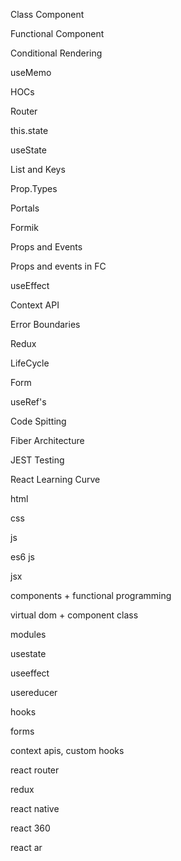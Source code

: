 Class Component

Functional Component

Conditional Rendering

useMemo

HOCs

Router

this.state

useState

List and Keys

Prop.Types

Portals

Formik

Props and Events

Props and events in FC

useEffect

Context API

Error Boundaries

Redux

LifeCycle

Form

useRef's

Code Spitting

Fiber Architecture

JEST Testing

React Learning Curve



html

css

js

es6 js

jsx

components + functional programming

virtual dom + component class

modules

usestate

useeffect

usereducer

hooks

forms

context apis, custom hooks

react router

redux

react native

react 360

react ar
